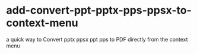 # add-convert-ppt-pptx-pps-ppsx-to-context-menu
a quick way to Convert pptx ppsx ppt pps to PDF directly from the context menu

